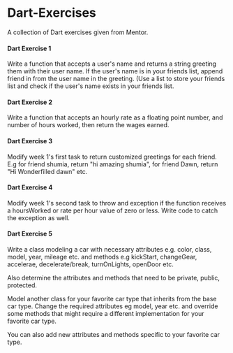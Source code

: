 # Dart-Exercises
A collection of Dart exercises given from Mentor.

#### Dart Exercise 1
Write a function that accepts a user's name and returns a string greeting them with their user name. If the user's name is in
your friends list, append friend in from the user name in the greeting. (Use a list to store your friends list and check if
the user's name exists in your friends list.

#### Dart Exercise 2
Write a function that accepts an hourly rate as a floating point number, and number of hours worked, then return the wages
earned.

#### Dart Exercise 3
Modify week 1's first task to return customized greetings for each friend. E.g for friend shumia, return "hi amazing shumia", for friend Dawn, return "Hi Wonderfilled dawn" etc.

#### Dart Exercise 4
Modify week 1's second task to throw and exception if the function receives a hoursWorked or rate per hour value of zero or less. Write code to catch the exception as well.

#### Dart Exercise 5
Write a class modeling a car with necessary attributes e.g. color, class, model, year, mileage etc. and methods e.g kickStart, changeGear, accelerae, decelerate/break, turnOnLights, openDoor etc.

Also determine the attributes and methods that need to be private, public, protected.

Model another class for your favorite car type that inherits from the base car type. Change the required attributes eg model, year etc. and override some methods that might require a different implementation for your favorite car type.

You can also add new attributes and methods specific to your favorite car type.
